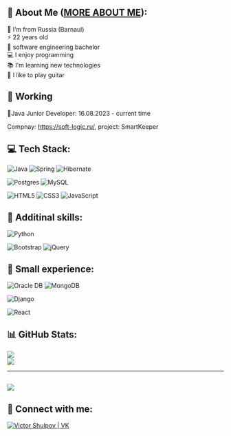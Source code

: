 ## 💫 About Me (<a href="https://github.com/ShulV/Info-about-me/blob/main/README.md">MORE ABOUT ME</a>):
🚩 I’m from Russia (Barnaul)<br>
⚡️ 22 years old<br>
🏫 software engineering bachelor<br>
💻 I enjoy programming<br>
📚 I'm learning new technologies<br>
🎸 I like to play guitar


## 💼 Working 
📌Java Junior Developer: 16.08.2023 - current time

  Compnay: https://soft-logic.ru/, project: SmartKeeper


## 💻 Tech Stack:

![Java](https://img.shields.io/badge/Java-ED8B00?style=for-the-badge&logo=java&logoColor=white)
![Spring](https://img.shields.io/badge/Spring-6DB33F?style=for-the-badge&logo=spring&logoColor=white)
![Hibernate](https://img.shields.io/badge/Hibernate-59666C?style=for-the-badge&logo=Hibernate&logoColor=white)

![Postgres](https://img.shields.io/badge/PostgreSQL-316192?style=for-the-badge&logo=postgresql&logoColor=white)
![MySQL](https://img.shields.io/badge/MySQL-00000F?style=for-the-badge&logo=mysql&logoColor=white)

![HTML5](https://img.shields.io/badge/HTML5-E34F26?style=for-the-badge&logo=html5&logoColor=white)
![CSS3](https://img.shields.io/badge/CSS-239120?&style=for-the-badge&logo=css3&logoColor=white)
![JavaScript](https://img.shields.io/badge/JavaScript-F7DF1E?style=for-the-badge&logo=javascript&logoColor=black)

## 🚀 Additinal skills:

![Python](https://img.shields.io/badge/Python-3776AB?style=for-the-badge&logo=python&logoColor=white)

![Bootstrap](https://img.shields.io/badge/Bootstrap-563D7C?style=for-the-badge&logo=bootstrap&logoColor=white)
![jQuery](https://img.shields.io/badge/jQuery-0769AD?style=for-the-badge&logo=jquery&logoColor=white)

## 🔌 Small experience:
![Oracle DB](https://img.shields.io/badge/Oracle-F80000?style=for-the-badge&logo=Oracle&logoColor=white)
![MongoDB](https://img.shields.io/badge/MongoDB-4EA94B?style=for-the-badge&logo=mongodb&logoColor=white)

![Django](https://img.shields.io/badge/Django-092E20?style=for-the-badge&logo=django&logoColor=white)

![React](https://img.shields.io/badge/React-20232A?style=for-the-badge&logo=react&logoColor=61DAFB)


## 📊 GitHub Stats:
![](https://github-readme-streak-stats.herokuapp.com/?user=ShulV&theme=dark&hide_border=false)<br/>
![](https://github-readme-stats.vercel.app/api/top-langs/?username=ShulV&theme=dark&hide_border=false&include_all_commits=true&count_private=true&layout=compact)

---
[![](https://visitcount.itsvg.in/api?id=ShulV&icon=0&color=0)](https://visitcount.itsvg.in)
---
## 🤝 Connect with me:

[<img alt="Victor Shulpov | VK" src="https://img.shields.io/badge/vk-4680C2.svg?&style=for-the-badge&logo=vk&logoColor=white" />][vk]

[vk]: https://vk.com/v.shulpov


